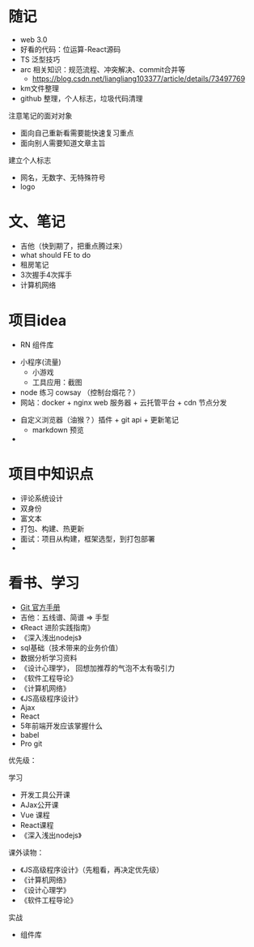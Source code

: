 # 随记

- web 3.0
- 好看的代码：位运算-React源码
- TS 泛型技巧
- arc 相关知识：规范流程、冲突解决、commit合并等
  - https://blog.csdn.net/liangliang103377/article/details/73497769
-  km文件整理
-  github 整理，个人标志，垃圾代码清理

注意笔记的面对对象
- 面向自己重新看需要能快速复习重点
- 面向别人需要知道文章主旨

建立个人标志

- 网名，无数字、无特殊符号
- logo
# 文、笔记

- 吉他（快到期了，把重点腾过来）
-  what should FE to do
- 租房笔记
- 3次握手4次挥手
- 计算机网络


# 项目idea

- RN 组件库
<!-- - 本地音乐播放器 -->
- 小程序(流量)
  - 小游戏
  - 工具应用：截图
- node 练习 cowsay （控制台烟花？）
- 网站：docker + nginx web 服务器 + 云托管平台 + cdn 节点分发
<!-- - github actions
  - 自动部署 ✅ 打包过程能否放到云
  - 签到 ✅
- my_actions 以 submodule 形式添加 ✅ -->
- 自定义浏览器（油猴？）插件 + git api + 更新笔记 
  - markdown 预览
- 
# 项目中知识点

- 评论系统设计
- 双身份
- 富文本
- 打包、构建、热更新
- 面试：项目从构建，框架选型，到打包部署
- 
# 看书、学习

- [Git 官方手册](https://git-scm.com/book/zh/v2)
- 吉他：五线谱、简谱 => 手型
- 《React 进阶实践指南》
- 《深入浅出nodejs》
- sql基础（技术带来的业务价值）
- 数据分析学习资料
- 《设计心理学》， 回想加推荐的气泡不太有吸引力
- 《软件工程导论》
- 《计算机网络》
- 《JS高级程序设计》
- Ajax
- React
- 5年前端开发应该掌握什么
- babel
- Pro git

优先级：

学习

- 开发工具公开课
- AJax公开课
- Vue 课程
- React课程
- 《深入浅出nodejs》


课外读物：

- 《JS高级程序设计》（先粗看，再决定优先级）
- 《计算机网络》
- 《设计心理学》
- 《软件工程导论》

实战

- 组件库

